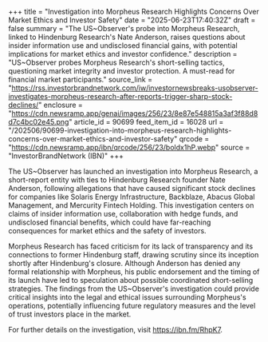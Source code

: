 +++
title = "Investigation into Morpheus Research Highlights Concerns Over Market Ethics and Investor Safety"
date = "2025-06-23T17:40:32Z"
draft = false
summary = "The US~Observer's probe into Morpheus Research, linked to Hindenburg Research's Nate Anderson, raises questions about insider information use and undisclosed financial gains, with potential implications for market ethics and investor confidence."
description = "US~Observer probes Morpheus Research's short-selling tactics, questioning market integrity and investor protection. A must-read for financial market participants."
source_link = "https://rss.investorbrandnetwork.com/iw/investornewsbreaks-usobserver-investigates-morpheus-research-after-reports-trigger-sharp-stock-declines/"
enclosure = "https://cdn.newsramp.app/genai/images/256/23/8e87e548815a3af3f88d8d7c4bc02e45.png"
article_id = 90699
feed_item_id = 16028
url = "/202506/90699-investigation-into-morpheus-research-highlights-concerns-over-market-ethics-and-investor-safety"
qrcode = "https://cdn.newsramp.app/ibn/qrcode/256/23/boldx1hP.webp"
source = "InvestorBrandNetwork (IBN)"
+++

<p>The US~Observer has launched an investigation into Morpheus Research, a short-report entity with ties to Hindenburg Research founder Nate Anderson, following allegations that have caused significant stock declines for companies like Solaris Energy Infrastructure, Backblaze, Abacus Global Management, and Mercurity Fintech Holding. This investigation centers on claims of insider information use, collaboration with hedge funds, and undisclosed financial benefits, which could have far-reaching consequences for market ethics and the safety of investors.</p><p>Morpheus Research has faced criticism for its lack of transparency and its connections to former Hindenburg staff, drawing scrutiny since its inception shortly after Hindenburg's closure. Although Anderson has denied any formal relationship with Morpheus, his public endorsement and the timing of its launch have led to speculation about possible coordinated short-selling strategies. The findings from the US~Observer's investigation could provide critical insights into the legal and ethical issues surrounding Morpheus's operations, potentially influencing future regulatory measures and the level of trust investors place in the market.</p><p>For further details on the investigation, visit <a href='https://ibn.fm/RhpK7' rel='nofollow' target='_blank'>https://ibn.fm/RhpK7</a>.</p>